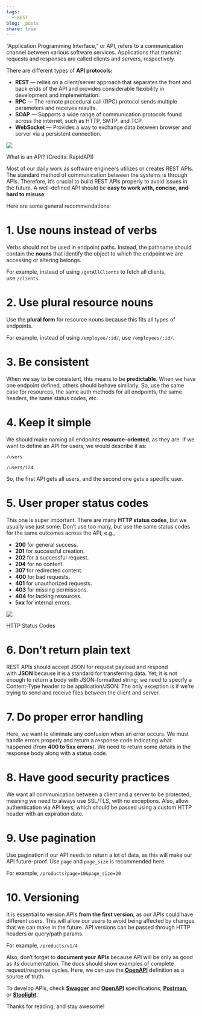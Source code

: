 ```yaml
---  
tags:  
  - REST  
blog: _posts  
share: true  
---  
```

“Application Programming Interface,” or API, refers to a communication channel between various software services. Applications that transmit requests and responses are called clients and servers, respectively.  
  
There are different types of **API protocols:**  
  
- **REST** — relies on a client/server approach that separates the front and back ends of the API and provides considerable flexibility in development and implementation.  
- **RPC** — The remote procedural call (RPC) protocol sends multiple parameters and receives results.  
- **SOAP** — Supports a wide range of communication protocols found across the internet, such as HTTP, SMTP, and TCP.  
- **WebSocket** — Provides a way to exchange data between browser and server via a persistent connection.  
  
![](https://miro.medium.com/v2/resize:fit:1050/0*NTaniOrLwxC6Zfzn)  
  
What is an API? (Credits: RapidAPI)  
  
Most of our daily work as software engineers utilizes or creates REST APIs. The standard method of communication between the systems is through APIs. Therefore, it’s crucial to build REST APIs properly to avoid issues in the future. A well-defined API should be **easy to work with, concise, and hard to misuse**.  
  
Here are some general recommendations:  
  
# 1. Use nouns instead of verbs  
  
Verbs should not be used in endpoint paths. Instead, the pathname should contain the **nouns** that identify the object to which the endpoint we are accessing or altering belongs.  
  
For example, instead of using `/getAllClients` to fetch all clients, use `/clients`.  
  
# 2. Use plural resource nouns  
  
Use the **plural form** for resource nouns because this fits all types of endpoints.  
  
For example, instead of using `/employee/:id/`, use `/employees/:id/`.  
  
# 3. Be consistent  
  
When we say to be consistent, this means to be **predictable**. When we have one endpoint defined, others should behave similarly. So, use the same case for resources, the same auth methods for all endpoints, the same headers, the same status codes, etc.  
  
# 4. Keep it simple  
  
We should make naming all endpoints **resource-oriented**, as they are. If we want to define an API for users, we would describe it as:  
  
`/users`  
  
`/users/124`  
  
So, the first API gets all users, and the second one gets a specific user.  
  
# 5. User proper status codes  
  
This one is super important. There are many **HTTP status codes**, but we usually use just some. Don’t use too many, but use the same status codes for the same outcomes across the API, e.g.,  
  
- **200** for general success.  
- **201** for successful creation.  
- **202** for a successful request.  
- **204** for no content.  
- **307** for redirected content.  
- **400** for bad requests.  
- **401** for unauthorized requests.  
- **403** for missing permissions.  
- **404** for lacking resources.  
- **5xx** for internal errors.  
  
![](https://miro.medium.com/v2/resize:fit:1050/1*HzxN-wKDw1C3IVgXWsun_A.png)  
  
HTTP Status Codes  
  
# 6. Don’t return plain text  
  
REST APIs should accept JSON for request payload and respond with **JSON** because it is a standard for transferring data. Yet, it is not enough to return a body with JSON-formatted string; we need to specify a Content-Type header to be application/JSON. The only exception is if we’re trying to send and receive files between the client and server.  
  
# 7. Do proper error handling  
  
Here, we want to eliminate any confusion when an error occurs. We must handle errors properly and return a response code indicating what happened (from **400 to 5xx errors**). We need to return some details in the response body along with a status code.  
  
# 8. Have good security practices  
  
We want all communication between a client and a server to be protected, meaning we need to always use SSL/TLS, with no exceptions. Also, allow authentication via API keys, which should be passed using a custom HTTP header with an expiration date.  
  
# 9. Use pagination  
  
Use pagination if our API needs to return a lot of data, as this will make our API future-proof. Use `page` and `page_size` is recommended here.  
  
For example, `/products?page=10&page_size=20`  
  
# 10. Versioning  
  
It is essential to version APIs **from the first version**, as our APIs could have different users. This will allow our users to avoid being affected by changes that we can make in the future. API versions can be passed through HTTP headers or query/path params.  
  
For example, `/products/v1/4`  
  
Also, don’t forget to **document your APIs** because API will be only as good as its documentation. The docs should show examples of complete request/response cycles. Here, we can use the [**OpenAPI**](https://swagger.io/specification/) definition as a source of truth.  
  
To develop APIs, check [**Swagger**](https://swagger.io/) and [**OpenAPI**](https://swagger.io/specification/) specifications, [**Postman**](https://www.postman.com/), or [**Stoplight**](https://stoplight.io/).  
  
Thanks for reading, and stay awesome!